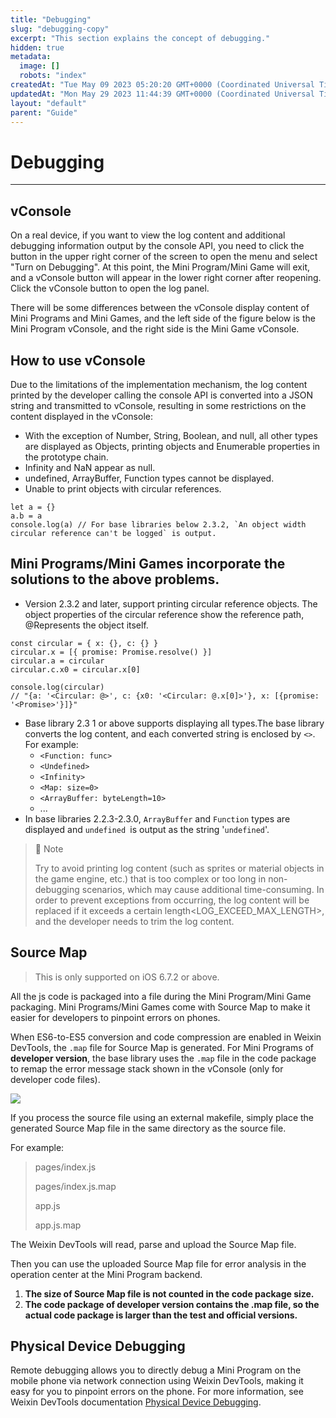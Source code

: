 ```yaml
---
title: "Debugging"
slug: "debugging-copy"
excerpt: "This section explains the concept of debugging."
hidden: true
metadata: 
  image: []
  robots: "index"
createdAt: "Tue May 09 2023 05:20:20 GMT+0000 (Coordinated Universal Time)"
updatedAt: "Mon May 29 2023 11:44:39 GMT+0000 (Coordinated Universal Time)"
layout: "default"
parent: "Guide"
---
```

# Debugging 
*** 
## vConsole

On a real device, if you want to view the log content and additional debugging information output by the console API, you need to click the button in the upper right corner of the screen to open the menu and select "Turn on Debugging". At this point, the Mini Program/Mini Game will exit, and a vConsole button will appear in the lower right corner after reopening. Click the vConsole button to open the log panel.

There will be some differences between the vConsole display content of Mini Programs and Mini Games, and the left side of the figure below is the Mini Program vConsole, and the right side is the Mini Game vConsole.

## How to use vConsole

Due to the limitations of the implementation mechanism, the log content printed by the developer calling the console API is converted into a JSON string and transmitted to vConsole, resulting in some restrictions on the content displayed in the vConsole:

- With the exception of Number, String, Boolean, and null, all other types are displayed as Objects, printing objects and Enumerable properties in the prototype chain.
- Infinity and NaN appear as null.
- undefined, ArrayBuffer, Function types cannot be displayed.
- Unable to print objects with circular references.

```Text code
let a = {}
a.b = a
console.log(a) // For base libraries below 2.3.2, `An object width circular reference can't be logged` is output.
```

## Mini Programs/Mini Games incorporate the solutions to the above problems.

- Version 2.3.2 and later, support printing circular reference objects. The object properties of the circular reference show the reference path, @Represents the object itself.

```Text code
const circular = { x: {}, c: {} }
circular.x = [{ promise: Promise.resolve() }]
circular.a = circular
circular.c.x0 = circular.x[0]

console.log(circular)
// "{a: '<Circular: @>', c: {x0: '<Circular: @.x[0]>'}, x: [{promise: '<Promise>'}]}"
```

- Base library 2.3 1 or above supports displaying all types.The base library converts the log content, and each converted string is enclosed by `<>`.  
  For example:
  - `<Function: func>`
  - `<Undefined>`
  - `<Infinity>`
  - `<Map: size=0>`
  - `<ArrayBuffer: byteLength=10>`
  - ...
- In base libraries 2.2.3-2.3.0, `ArrayBuffer` and `Function` types are displayed and `undefined `is output as the string '`undefined`'.

> 📘 Note
> 
> Try to avoid printing log content (such as sprites or material objects in the game engine, etc.) that is too complex or too long in non-debugging scenarios, which may cause additional time-consuming. In order to prevent exceptions from occurring, the log content will be replaced if it exceeds a certain length\<LOG_EXCEED_MAX_LENGTH>, and the developer needs to trim the log content.

## Source Map

> This is only supported on iOS 6.7.2 or above.

All the js code is packaged into a file during the Mini Program/Mini Game packaging. Mini Programs/Mini Games come with Source Map to make it easier for developers to pinpoint errors on phones.

When ES6-to-ES5 conversion and code compression are enabled in Weixin DevTools, the `.map` file for Source Map is generated. For Mini Programs of **developer version**, the base library uses the `.map` file in the code package to remap the error message stack shown in the vConsole (only for developer code files).

![](https://files.readme.io/4817bce-35.jpg)

If you process the source file using an external makefile, simply place the generated Source Map file in the same directory as the source file.

For example:

> pages/index.js
>
> pages/index.js.map
>
> app.js
>
> app.js.map

The Weixin DevTools will read, parse and upload the Source Map file.

Then you can use the uploaded Source Map file for error analysis in the operation center at the Mini Program backend.

1. **The size of Source Map file is not counted in the code package size.**
2. **The code package of developer version contains the .map file, so the actual code package is larger than the test and official versions.**

## Physical Device Debugging

Remote debugging allows you to directly debug a Mini Program on the mobile phone via network connection using Weixin DevTools, making it easy for you to pinpoint errors on the phone. For more information, see Weixin DevTools documentation [Physical Device Debugging](<>).
